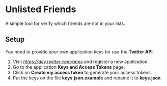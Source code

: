 # Unlisted Friends
A simple tool for verify which friends are not in your lists.

## Setup
You need to provide your own application keys for use the **Twitter API**.

1. Visit *https://dev.twitter.com/apps* and register a new application.
2. Go to the application **Keys and Access Tokens** page.
3. Click on **Create my access token** to generate your access tokens.
4. Put the keys on the file **keys.json.example** and rename it to **keys.json**.
